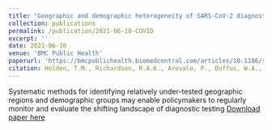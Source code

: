 ```yaml
---
title: "Geographic and demographic heterogeneity of SARS-CoV-2 diagnostic testing in Illinois, USA, March to December 2020"
collection: publications
permalink: /publication/2021-06-10-COVID
excerpt: ''
date: 2021-06-10
venue: 'BMC Public Health'
paperurl: 'https://bmcpublichealth.biomedcentral.com/articles/10.1186/s12889-021-11177-x'
citation: Holden, T.M., Richardson, R.A.K., Arevalo, P., Duffus, W.A., Runge, M., Whitney, E., Wise, L., Ezike, N.O., Patrick, S., Cobey, S., Gerardin, J., 2021. Geographic and demographic heterogeneity of SARS-CoV-2 diagnostic testing in Illinois, USA, March to December 2020. BMC Public Health 21, 1105. https://doi.org/10.1186/s12889-021-11177-x
---
```


Systematic methods for identifying relatively under-tested geographic regions and demographic groups may enable policymakers to regularly monitor and evaluate the shifting landscape of diagnostic testing
[Download paper here](https://bmcpublichealth.biomedcentral.com/articles/10.1186/s12889-021-11177-x)
